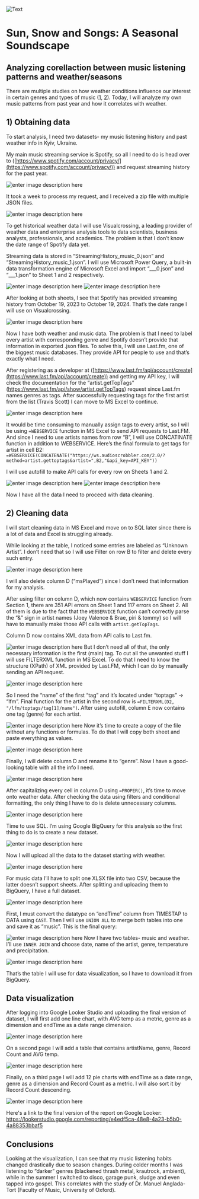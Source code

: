 ![Text](https://i.imgur.com/pJC09VP.png)

# Sun, Snow and Songs: A Seasonal Soundscape
## Analyzing corellaction between music listening patterns and weather/seasons

There are multiple studies on how weather conditions influence our interest in certain genres and types of music ([1](https://www.ox.ac.uk/news/2023-05-03-here-comes-sun-new-study-shows-how-uk-weather-conditions-influence-music-success), [2](https://www.psychologytoday.com/us/blog/head-games/201711/when-seasons-change-so-do-musical-preferences-says-science)). Today, I will analyze my own music patterns from past year and how it correlates with weather.


## 1) Obtaining data

To start analysis, I need two datasets- my music listening history and past weather info in Kyiv, Ukraine.

My main music streaming service is Spotify, so all I need to do is head over to ([https://www.spotify.com/account/privacy/](https://www.spotify.com/account/privacy/)) and request streaming history for the past year.

![enter image description here](https://i.imgur.com/C6yxx3k.png)

It took a week to process my request, and I received a zip file with multiple JSON files. 

![enter image description here](https://i.imgur.com/XWRoPxl.png)

To get historical weather data I will use Visualcrossing, a leading provider of weather data and enterprise analysis tools to data scientists, business analysts, professionals, and academics. The problem is that I don’t know the date range of Spotify data yet.

Streaming data is stored in “StreamingHistory_music_0.json” and “StreamingHistory_music_1.json”. I will use Microsoft Power Query, a built-in data transformation engine of Microsoft Excel and import “___0.json” and “___1.json” to Sheet 1 and 2 respectively. 

![enter image description here](https://i.imgur.com/BUNOIWK.png)
![enter image description here](https://i.imgur.com/oUkRoaS.png)


After looking at both sheets, I see that Spotify has provided streaming history from  October 19, 2023 to October 19, 2024. That’s the date range I will use on Visualcrossing. 

![enter image description here](https://i.imgur.com/IOxW6zJ.png)


Now I have both weather and music data. The problem is that I need to label every artist with corresponding genre and Spotify doesn’t provide that information in exported .json files. To solve this, I will use Last.fm, one of the biggest music databases. They provide API for people to use and that’s exactly what I need.

After registering as a developer at ([https://www.last.fm/api/account/create](https://www.last.fm/api/account/create)) and getting my API key, I will check the documentation for the “artist.getTopTags” (https://www.last.fm/api/show/artist.getTopTags) request since Last.fm names genres as tags. After successfully requesting tags for the first artist from the list (Travis Scott) I can move to MS Excel to continue. 

![enter image description here](https://i.imgur.com/4dja3EE.png)

It would be time consuming to manually assign tags to every artist, so I will be using `=WEBSERVICE` function in MS Excel to send API requests to Last.FM. And since I need to use artists names from row “B”, I will use CONCATINATE function in addition to WEBSERVICE. Here’s the final formula to get tags for artist in cell B2: `=WEBSERVICE(CONCATENATE("https://ws.audioscrobbler.com/2.0/?method=artist.gettoptags&artist=",B2,"&api_key=API_KEY"))`

I will use autofill to make API calls for every row on Sheets 1 and 2.

![enter image description here](https://i.imgur.com/OXsaKeO.png)
![enter image description here](https://i.imgur.com/U9F1RZo.png)


Now I have all the data I need to proceed with data cleaning.


## 2) Cleaning data


I will start cleaning data in MS Excel and move on to SQL later since there is a lot of data and Excel is struggling already.

While looking at the table, I noticed some entries are labeled as “Unknown Artist”. I don’t need that so I will use Filter on row B to filter and delete every such entry.

![enter image description here](https://i.imgur.com/HHTA86N.png)


I will also delete column D (“msPlayed”) since I don’t need that information for my analysis.

After using filter on column D, which now contains `WEBSERVICE` function from Section 1, there are 351 API errors on Sheet 1 and 117 errors on Sheet 2. All of them is due to the fact that the `WEBSERVICE` function can’t correctly parse the “&” sign in artist names (Joey Valence & Brae, piri & tommy) so I will have to manually make those API calls with `artist.getTopTags`.

Column D now contains XML data from API calls to Last.fm.

![enter image description here](https://i.imgur.com/twRv4lY.png)
 But I don’t need all of that, the only necessary information is the first (main) tag. To cut all the unwanted stuff I will use FILTERXML function in MS Excel. To do that I need to know the structure (XPath) of XML provided by Last.FM, which I can do by manually sending an API request. 
 
![enter image description here](https://i.imgur.com/xoVPja6.png)

So I need the “name” of the first “tag” and it’s located under “toptags” -> “lfm”. Final function for the artist in the second row is `=FILTERXML(D2, "/lfm/toptags/tag[1]/name")`. After using autofill, column E now contains one tag (genre) for each artist.

![enter image description here](https://i.imgur.com/DZ6DzTo.png)
Now it’s time to create a copy of the file without any functions or formulas. To do that I will copy both sheet and paste everything as values.

![enter image description here](https://i.imgur.com/ty8WTzI.png)

Finally, I will delete column D and rename it to “genre”. Now I have a good-looking table with all the info I need.

![enter image description here](https://i.imgur.com/jEr50Kx.png)

After capitalizing every cell in column D using `=PROPER()`, it’s time to move onto weather data. After checking the data using filters and conditional formatting, the only thing I have to do is delete unnecessary columns.

![enter image description here](https://i.imgur.com/MqlCpU4.png)

Time to use SQL. I’m using Google BigQuery for this analysis so the first thing to do is to create a new dataset.

![enter image description here](https://i.imgur.com/5PUrEVQ.png)

Now I will upload all the data to the dataset starting with weather.

![enter image description here](https://i.imgur.com/Q3guVwd.png)

For music data I’ll have to split one XLSX file into two CSV, because the latter doesn’t support sheets. After splitting and uploading them to BigQuery, I have a full dataset.

![enter image description here](https://i.imgur.com/avvpUDV.png)

 First, I must convert the datatype on “endTime” column from TIMESTAP to DATA using `CAST`. Then I will use `UNION ALL` to merge both tables into one and save it as “music”. This is the final query:
 
 ![enter image description here](https://i.imgur.com/9v20OjQ.png)
Now I have two tables- music and weather. I’ll use `INNER JOIN` and choose date, name of the artist, genre, temperature and precipitation.

![enter image description here](https://i.imgur.com/BWa08oD.png)

That’s the table I will use for data visualization, so I have to download it from BigQuery.


## Data visualization

After logging into Google Looker Studio and uploading the final version of dataset, I will first add one line chart, with AVG temp as a metric, genre as a dimension and endTime as a date range dimension.

![enter image description here](https://i.imgur.com/NeqZDlv.png)


On a second page I will add a table that contains artistName, genre, Record Count and AVG temp.

![enter image description here](https://i.imgur.com/XNdQpcv.png)

Finally, on a third page I will add 12 pie charts with endTime as a date range, genre as a dimension and Record Count as a metric. I will also sort it by Record Count descending.

![enter image description here](https://i.imgur.com/A20ZsvE.png)

Here's a link to the final version of the report on Google Looker: https://lookerstudio.google.com/reporting/e4edf5ca-48e8-4a23-b5b0-4a88353bbaf5


## Conclusions
Looking at the visualization, I can see that my music listening habits changed drastically due to season changes. During colder months I was listening to “darker” genres (blackened thrash metal, krautrock, ambient), while in the summer I switched to disco, garage punk, sludge and even tapped into gospel. This correlates with the study of Dr. Manuel Anglada-Tort (Faculty of Music, University of Oxford).
